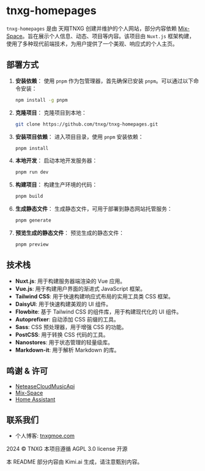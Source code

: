 # **tnxg-homepages**

`tnxg-homepages` 是由 天翔TNXG 创建并维护的个人网站，部分内容依赖 [Mix-Space](https://github.com/mx-space)。旨在展示个人信息、动态、项目等内容。该项目由 `Nuxt.js` 框架构建，使用了多种现代前端技术，为用户提供了一个美观、响应式的个人主页。

## **部署方式**

1. **安装依赖**：
   使用 `pnpm` 作为包管理器，首先确保已安装 `pnpm`。可以通过以下命令安装：
   ```bash
   npm install -g pnpm
   ```

2. **克隆项目**：
   克隆项目到本地：
   ```bash
   git clone https://github.com/tnxg/tnxg-homepages.git
   ```

3. **安装项目依赖**：
   进入项目目录，使用 `pnpm` 安装依赖：
   ```bash
   pnpm install
   ```

4. **本地开发**：
   启动本地开发服务器：
   ```bash
   pnpm run dev
   ```

5. **构建项目**：
   构建生产环境的代码：
   ```bash
   pnpm build
   ```

6. **生成静态文件**：
   生成静态文件，可用于部署到静态网站托管服务：
   ```bash
   pnpm generate
   ```

7. **预览生成的静态文件**：
   预览生成的静态文件：
   ```bash
   pnpm preview
   ```

## **技术栈**

- **Nuxt.js**: 用于构建服务器端渲染的 Vue 应用。
- **Vue.js**: 用于构建用户界面的渐进式 JavaScript 框架。
- **Tailwind CSS**: 用于快速构建响应式布局的实用工具类 CSS 框架。
- **DaisyUI**: 用于快速构建美观的 UI 组件。
- **Flowbite**: 基于 Tailwind CSS 的组件库，用于构建现代化的 UI 组件。
- **Autoprefixer**: 自动添加 CSS 前缀的工具。
- **Sass**: CSS 预处理器，用于增强 CSS 的功能。
- **PostCSS**: 用于转换 CSS 代码的工具。
- **Nanostores**: 用于状态管理的轻量级库。
- **Markdown-it**: 用于解析 Markdown 的库。

## **鸣谢 & 许可**

- [NeteaseCloudMusicApi](https://github.com/Binaryify/NeteaseCloudMusicApi)
- [Mix-Space](https://github.com/mx-space)
- [Home Assistant](https://github.com/home-assistant)

## 联系我们

- 个人博客: [tnxgmoe.com](https://tnxgmoe.com/about-me#:re:%E8%81%94%E7%B3%BB%E6%96%B9%E5%BC%8F)

2024 © TNXG 本项目遵循 AGPL 3.0 license 开源

本 README 部分内容由 Kimi.ai 生成，请注意甄别内容。